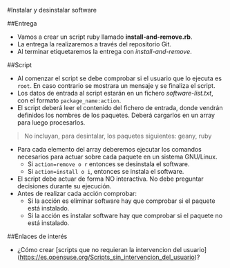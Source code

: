 
#Instalar y desinstalar software

##Entrega
* Vamos a crear un script ruby llamado **install-and-remove.rb**.
* La entrega la realizaremos a través del repositorio Git.
* Al terminar etiquetaremos la entrega con *install-and-remove*.

##Script
* Al comenzar el script se debe comprobar si el usuario que lo ejecuta es
`root`. En caso contrario se mostrara un mensaje y se finaliza el script.
* Los datos de entrada al script estarán en un fichero *software-list.txt*,
con el formato `package_name:action`.
* El script deberá leer el contenido del fichero de entrada, 
donde vendrán definidos los nombres de los paquetes. Deberá cargarlos en un array
para luego procesarlos.

> No incluyan, para desintalar, los paquetes siguientes: geany, ruby

* Para cada elemento del array deberemos ejecutar los comandos necesarios
para actuar sobre cada paquete en un sistema GNU/Linux.
    * Si `action=remove o r` entonces se desinstala el software.
    * Si `action=install o i`, entonces se instala el software.
* El script debe actuar de forma NO interactiva. No debe preguntar decisiones
durante su ejecución.
* Antes de realizar cada acción comprobar:
    * Si la acción es eliminar software hay que comprobar si el paquete está instalado.
    * Si la acción es instalar software hay que comprobar si el paquete no está instalado.

##Enlaces de interés
* ¿Cómo crear [scripts que no requieran la intervencion del usuario]
 (https://es.opensuse.org/Scripts_sin_intervencion_del_usuario)?
